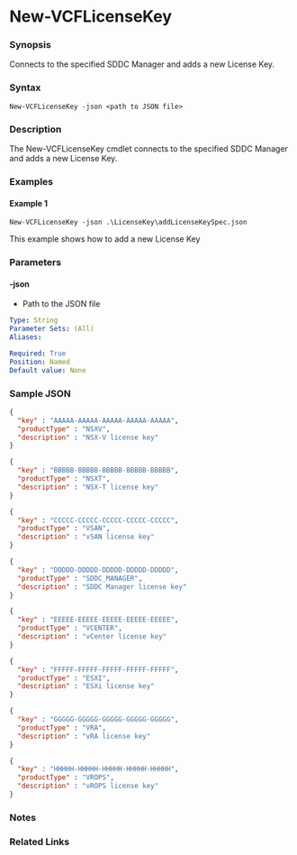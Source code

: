 # New-VCFLicenseKey

### Synopsis
Connects to the specified SDDC Manager and adds a new License Key.

### Syntax
```
New-VCFLicenseKey -json <path to JSON file>
```

### Description
The New-VCFLicenseKey cmdlet connects to the specified SDDC Manager and adds a new License Key.

### Examples
#### Example 1
```
New-VCFLicenseKey -json .\LicenseKey\addLicenseKeySpec.json
```
This example shows how to add a new License Key

### Parameters

#### -json
- Path to the JSON file

```yaml
Type: String
Parameter Sets: (All)
Aliases:

Required: True
Position: Named
Default value: None
```

### Sample JSON
```json
{
  "key" : "AAAAA-AAAAA-AAAAA-AAAAA-AAAAA",
  "productType" : "NSXV",
  "description" : "NSX-V license key"
}

{
  "key" : "BBBBB-BBBBB-BBBBB-BBBBB-BBBBB",
  "productType" : "NSXT",
  "description" : "NSX-T license key"
}

{
  "key" : "CCCCC-CCCCC-CCCCC-CCCCC-CCCCC",
  "productType" : "VSAN",
  "description" : "vSAN license key"
}

{
  "key" : "DDDDD-DDDDD-DDDDD-DDDDD-DDDDD",
  "productType" : "SDDC_MANAGER",
  "description" : "SDDC Manager license key"
}

{
  "key" : "EEEEE-EEEEE-EEEEE-EEEEE-EEEEE",
  "productType" : "VCENTER",
  "description" : "vCenter license key"
}

{
  "key" : "FFFFF-FFFFF-FFFFF-FFFFF-FFFFF",
  "productType" : "ESXI",
  "description" : "ESXi license key"
}

{
  "key" : "GGGGG-GGGGG-GGGGG-GGGGG-GGGGG",
  "productType" : "VRA",
  "description" : "vRA license key"
}

{
  "key" : "HHHHH-HHHHH-HHHHH-HHHHH-HHHHH",
  "productType" : "VROPS",
  "description" : "vROPS license key"
}

```

### Notes

### Related Links
